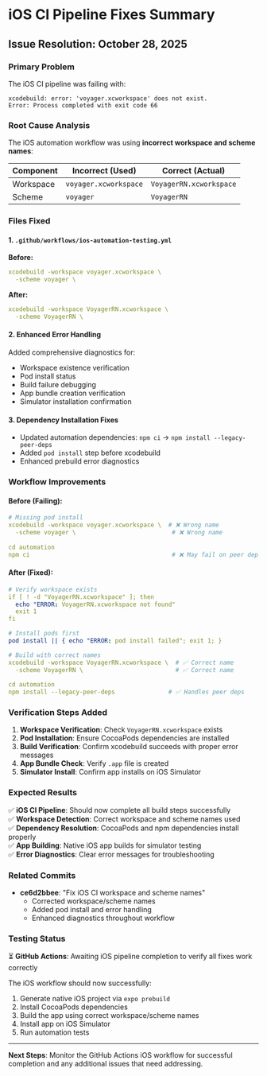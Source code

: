 # iOS CI Pipeline Fixes Summary

## Issue Resolution: October 28, 2025

### Primary Problem
The iOS CI pipeline was failing with:
```
xcodebuild: error: 'voyager.xcworkspace' does not exist.
Error: Process completed with exit code 66
```

### Root Cause Analysis
The iOS automation workflow was using **incorrect workspace and scheme names**:

| Component | Incorrect (Used) | Correct (Actual) |
|-----------|------------------|------------------|
| Workspace | `voyager.xcworkspace` | `VoyagerRN.xcworkspace` |
| Scheme | `voyager` | `VoyagerRN` |

### Files Fixed

#### 1. `.github/workflows/ios-automation-testing.yml`

**Before:**
```yaml
xcodebuild -workspace voyager.xcworkspace \
  -scheme voyager \
```

**After:**
```yaml  
xcodebuild -workspace VoyagerRN.xcworkspace \
  -scheme VoyagerRN \
```

#### 2. Enhanced Error Handling
Added comprehensive diagnostics for:
- Workspace existence verification
- Pod install status
- Build failure debugging
- App bundle creation verification
- Simulator installation confirmation

#### 3. Dependency Installation Fixes
- Updated automation dependencies: `npm ci` → `npm install --legacy-peer-deps`
- Added `pod install` step before xcodebuild
- Enhanced prebuild error diagnostics

### Workflow Improvements

#### Before (Failing):
```yaml
# Missing pod install
xcodebuild -workspace voyager.xcworkspace \  # ❌ Wrong name
  -scheme voyager \                           # ❌ Wrong name
  
cd automation
npm ci                                        # ❌ May fail on peer deps
```

#### After (Fixed):
```yaml
# Verify workspace exists
if [ ! -d "VoyagerRN.xcworkspace" ]; then
  echo "ERROR: VoyagerRN.xcworkspace not found"
  exit 1
fi

# Install pods first
pod install || { echo "ERROR: pod install failed"; exit 1; }

# Build with correct names
xcodebuild -workspace VoyagerRN.xcworkspace \  # ✅ Correct name
  -scheme VoyagerRN \                          # ✅ Correct name
  
cd automation  
npm install --legacy-peer-deps               # ✅ Handles peer deps
```

### Verification Steps Added

1. **Workspace Verification**: Check `VoyagerRN.xcworkspace` exists
2. **Pod Installation**: Ensure CocoaPods dependencies are installed
3. **Build Verification**: Confirm xcodebuild succeeds with proper error messages
4. **App Bundle Check**: Verify `.app` file is created
5. **Simulator Install**: Confirm app installs on iOS Simulator

### Expected Results

✅ **iOS CI Pipeline**: Should now complete all build steps successfully  
✅ **Workspace Detection**: Correct workspace and scheme names used  
✅ **Dependency Resolution**: CocoaPods and npm dependencies install properly  
✅ **App Building**: Native iOS app builds for simulator testing  
✅ **Error Diagnostics**: Clear error messages for troubleshooting  

### Related Commits

- **ce6d2bbee**: "Fix iOS CI workspace and scheme names" 
  - Corrected workspace/scheme names
  - Added pod install and error handling
  - Enhanced diagnostics throughout workflow

### Testing Status

⏳ **GitHub Actions**: Awaiting iOS pipeline completion to verify all fixes work correctly  

The iOS workflow should now successfully:
1. Generate native iOS project via `expo prebuild`
2. Install CocoaPods dependencies  
3. Build the app using correct workspace/scheme names
4. Install app on iOS Simulator
5. Run automation tests

---

**Next Steps**: Monitor the GitHub Actions iOS workflow for successful completion and any additional issues that need addressing.